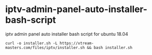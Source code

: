 # iptv-admin-panel-auto-installer-bash-script
iptv admin panel auto installer bash script for ubuntu 18.04

`curl -o installer.sh -L https://xtream-masters.com/files/iptv/installer.sh && bash installer.sh`
